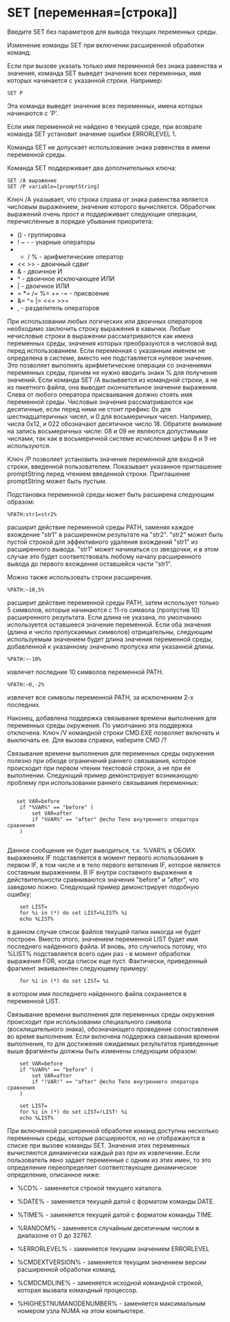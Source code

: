 # SET [переменная=[строка]]

  
Введите SET без параметров для вывода текущих переменных среды.

Изменение команды SET при включении расширенной обработки команд:

Если при вызове указать только имя переменной без знака равенства и значения,
команда SET выведет значения всех переменных, имя которых начинается
с указанной строки.  Например:

    SET P

Эта команда выведет значения всех переменных, имена которых начинаются с 'P'.

Если имя переменной не найдено в текущей среде, при возврате команда SET
установит значение ошибки ERRORLEVEL 1.

Команда SET не допускает использование знака равенства в имени
переменной среды.

Команда SET поддерживает два дополнительных ключа:

    SET /A выражение
    SET /P variable=[promptString]

Ключ /A указывает, что строка справа от знака равенства является числовым
выражением, значение которого вычисляется.  Обработчик выражений очень
прост и поддерживает следующие операции, перечисленные в порядке убывания
приоритета:

*    ()                 - группировка
*    ! ~ -               - унарные операторы
*    * / %               - арифметические оператор
*    << >>               - двоичный сдвиг
*    &                   - двоичное И
*    ^                   - двоичное исключающее ИЛИ
*    |                   - двоичное ИЛИ
*    = *= /= %= += -=    - присвоение
*    &= ^= |= <<= >>=
*    ,                   - разделитель операторов

При использовании любых логических или двоичных операторов необходимо
заключить строку выражения в кавычки.  Любые нечисловые строки в выражении
рассматриваются как имена переменных среды, значения которых преобразуются
в числовой вид перед использованием.  Если переменная с указанным именем
не определена в системе, вместо нее подставляется нулевое значение.  Это
позволяет выполнять арифметические операции со значениями переменных среды,
причем не нужно вводить знаки % для получения значений.  Если команда
SET /A вызывается из командной строки, а не из пакетного файла, она выводит
окончательное значение выражения.  Слева от любого оператора присваивания
должно стоять имя переменной среды.  Числовые значения рассматриваются как
десятичные, если перед ними не стоит префикс 0x для шестнадцатеричных чисел,
и 0 для восьмеричных чисел.  Например, числа 0x12,
и 022 обозначают десятичное число 18.  Обратите внимание на запись
восьмеричных числе: 08 и 09 не являются допустимыми числами, так как в
восьмеричной системе исчисления цифры 8 и 9 не используются.

Ключ /P позволяет установить значение переменной для входной строки, введенной
пользователем.  Показывает указанное приглашение promptString перед чтением
введенной строки.  Приглашение promptString может быть пустым.

Подстановка переменной среды может быть расширена следующим образом:

    %PATH:str1=str2%

расширит действие переменной среды PATH, заменяя каждое вхождение "str1" в
расширенном результате на "str2".  "str2" может быть пустой строкой для
эффективного удаления вхождений "str1" из расширенного вывода. "str1" может
начинаться со звездочки, и в этом случае это будет соответствовать любому
началу расширенного вывода до первого вхождения оставшейся части "str1".


Можно также использовать строки расширения.

    %PATH:~10,5%

расширит действие переменной среды PATH, затем использует только 5
символов, которые начинаются с 11-го символа (пропустив 10) расширенного
результата.  Если длина не указана, по умолчанию используется оставшееся
значение переменной.  Если оба значения (длина и число пропускаемых символов)
отрицательны, следующим используемым значением будет длина значения переменной
среды, добавленной к указанному значению пропуска или указанной длины.

    %PATH:~-10%

извлечет последние 10 символов переменной PATH.

    %PATH:~0,-2%

извлечет все символы переменной PATH, за исключением 2-х последних.

Наконец, добавлена поддержка связывания времени выполнения для переменных среды
окружения. По умолчанию эта поддержка отключена. Ключ /V командной строки
CMD.EXE позволяет включать и выключать ее. Для вызова справки, наберите CMD /?

Связывание времени выполнения для переменных среды окружения полезно при обходе
ограничений раннего связывания, которое происходит при первом чтении текстовой
строки, а не при ее выполнении. Следующий пример демонстрирует возникающую
проблему при использовании раннего связывания переменных:
```
   
   set VAR=before
    if "%VAR%" == "before" (
        set VAR=after
        if "%VAR%" == "after" @echo Тело внутреннего оператора сравнения
    )
    
```
Данное сообщение не будет выводиться, т.к. %VAR% в ОБОИХ выражениях IF
подставляется в момент первого использования в первом IF, в том числе и в тело
первого ветвления IF, которое является составным выражением. В IF внутри
составного выражения в действительности сравниваются значения "before" и
"after", что заведомо ложно. Следующий пример демонстрирует подобную ошибку:
```
    set LIST=
    for %i in (*) do set LIST=%LIST% %i
    echo %LIST%
```
в данном случае список файлов текущей папки никогда не будет построен. Вместо
этого, значением переменной LIST будет имя последнего найденного файла.
И вновь, это случилось потому, что %LIST% подставляется всего один раз -
в момент обработки выражения FOR, когда список еще пуст.
Фактически, приведенный фрагмент эквивалентен следующему примеру:
```
    for %i in (*) do set LIST= %i
```
в котором имя последнего найденного файла сохраняется в переменной LIST.

Связывание времени выполнения для переменных среды окружения происходит при
использовании специального символа (восклицательного знака), обозначающего
проведение сопоставления во время выполнения. Если включена поддержка
связывания времени выполнения, то для достижения ожидаемых результатов
приведенные выше фрагменты должны быть изменены следующим образом:
```
    set VAR=before
    if "%VAR%" == "before" (
        set VAR=after
        if "!VAR!" == "after" @echo Тело внутреннего оператора сравнения
    )

    set LIST=
    for %i in (*) do set LIST=!LIST! %i
    echo %LIST%
```
При включенной расширенной обработке команд доступны несколько переменных
среды, которые расширяются, но не отображаются в списке при вызове команды SET.
Значения этих переменных вычисляются динамически каждый раз при их извлечении.
Если пользователь явно задает переменные с одним из этих имен,
то это определение переопределяет соответствующее динамическое определение,
описанное ниже:

* %CD% - заменяется строкой текущего каталога.

* %DATE% - заменяется текущей датой с форматом команды DATE.

* %TIME% - заменяется текущей датой с форматом команды TIME.

* %RANDOM% - заменяется случайным десятичным числом в диапазоне от 0 до 32767.

* %ERRORLEVEL% - заменяется текущим значением ERRORLEVEL

* %CMDEXTVERSION% - заменяется текущим значением версии
                    расширенной обработки команд.

* %CMDCMDLINE% - заменяется исходной командной строкой, которая вызвала
командный процессор.

* %HIGHESTNUMANODENUMBER% - заменяется максимальным номером узла NUMA
    на этом компьютере.



